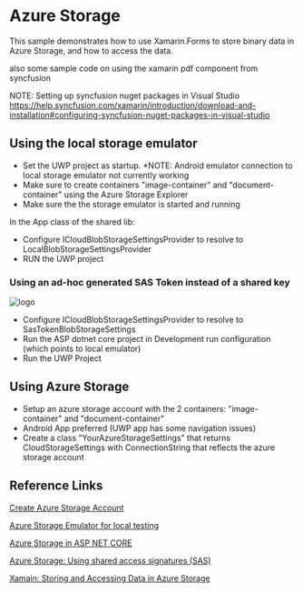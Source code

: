 # Azure Storage

This sample demonstrates how to use Xamarin.Forms to store binary data in Azure Storage, and how to access the data.

also some sample code on using the xamarin pdf component from syncfusion

NOTE: Setting up syncfusion nuget packages in Visual Studio
https://help.syncfusion.com/xamarin/introduction/download-and-installation#configuring-syncfusion-nuget-packages-in-visual-studio

## Using the local storage emulator

- Set the UWP project as startup. 
*NOTE: Android emulator connection to local storage emulator not currently working
- Make sure to create containers "image-container" and "document-container" using the Azure Storage Explorer
- Make sure the the storage emulator is started and running

In the App class of the shared lib:
- Configure ICloudBlobStorageSettingsProvider to resolve to LocalBlobStorageSettingsProvider
- RUN the UWP project

### Using an ad-hoc generated SAS Token instead of a shared key

![logo]

[logo]: https://docs.microsoft.com/en-us/azure/storage/common/media/storage-dotnet-shared-access-signature-part-1/sas-storage-provider-service.png

- Configure ICloudBlobStorageSettingsProvider to resolve to SasTokenBlobStorageSettings
- Run the ASP dotnet core project in Development run configuration (which points to local emulator)
- Run the UWP Project

## Using Azure Storage

- Setup an azure storage account with the 2 containers: "image-container" and "document-container"
- Android App preferred (UWP app has some navigation issues)
- Create a class "YourAzureStorageSettings" that returns CloudStorageSettings with ConnectionString that reflects the azure storage account

## Reference Links
[Create Azure Storage Account](https://docs.microsoft.com/en-us/azure/storage/storage-create-storage-account#create-a-storage-account)

[Azure Storage Emulator for local testing](https://docs.microsoft.com/en-us/azure/storage/storage-use-emulator)

[Azure Storage in ASP NET CORE](https://wildermuth.com/2017/10/14/Using-Azure-Storage-in-ASP-NET-Core)

[Azure Storage: Using shared access signatures (SAS)](https://docs.microsoft.com/en-us/azure/storage/common/storage-dotnet-shared-access-signature-part-1)

[Xamain: Storing and Accessing Data in Azure Storage](https://developer.xamarin.com/guides/xamarin-forms/cloud-services/storage/azure-storage/)



